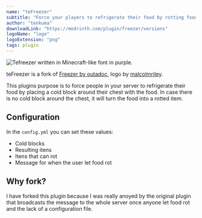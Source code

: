 ```yaml
---
name: "teFreezer"
subtitle: "Force your players to refrigerate their food by rotting food in unrefrigerated chests!"
author: "tenkuma"
downloadLink: "https://modrinth.com/plugin/freezer/versions"
logoName: "logo"
logoExtension: "png"
tags: plugin
---
```

![Tefreezer written in Minecraft-like font in purple.](https://cdn.modrinth.com/data/cached_images/0aaabfb51609876ece6de83e62b9641a4635fad9_0.webp)

teFreezer is a fork of [Freezer by outadoc](https://dev.bukkit.org/projects/freezer), logo by [malcolmriley](https://github.com/malcolmriley/unused-textures/blob/master/items/food_pepper.png).

This plugins purpose is to force people in your server to refrigerate their food by placing a cold block around their chest with the food. In case there is no cold block around the chest, it will turn the food into a rotted item.

## Configuration
In the ```config.yml``` you can set these values:
- Cold blocks
- Resulting itens
- Itens that can rot
- Message for when the user let food rot

## Why fork?
I have forked this plugin because I was really anoyed by the original plugin that broadcasts the message to the whole server once anyone let food rot and the lack of a configuration file.